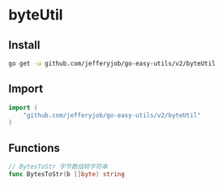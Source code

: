 # byteUtil

## Install

```bash
go get -u github.com/jefferyjob/go-easy-utils/v2/byteUtil
```

## Import

```go
import (
	"github.com/jefferyjob/go-easy-utils/v2/byteUtil"
)
```

## Functions

```go
// BytesToStr 字节数组转字符串
func BytesToStr(b []byte) string
```